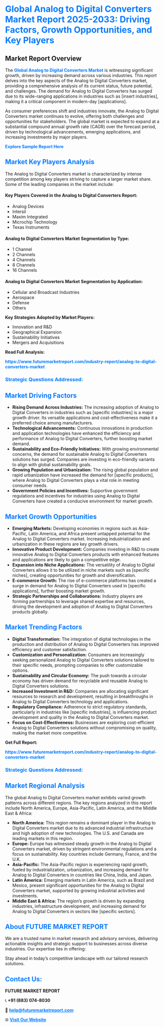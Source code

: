 <h1 style="color: #007BFF;">Global Analog to Digital Converters Market Report 2025-2033: Driving Factors, Growth Opportunities, and Key Players</h1>

<section id="overview">
<h2>Market Report Overview</h2>
<p>The <a href="https://www.futuremarketreport.com/industry-report/analog-to-digital-converters-market" style="color: #007BFF; text-decoration: none;"><strong>Global Analog to Digital Converters Market</strong></a> is witnessing significant growth, driven by increasing demand across various industries. This report delves into the key aspects of the Analog to Digital Converters market, providing a comprehensive analysis of its current status, future potential, and challenges. The demand for Analog to Digital Converters has surged due to its wide-ranging applications in industries such as [insert industries], making it a critical component in modern-day [applications].</p>
<p>As consumer preferences shift and industries innovate, the Analog to Digital Converters market continues to evolve, offering both challenges and opportunities for stakeholders. The global market is expected to expand at a substantial compound annual growth rate (CAGR) over the forecast period, driven by technological advancements, emerging applications, and increasing investments by major players.</p>
</section>

<section id="overview">
<p><a href="https://www.futuremarketreport.com/request-sample/reportId=47322" style="color: #007BFF; text-decoration: none;"><strong>Explore Sample Report Here</strong></a></p>
</section>

<section id="key-players">
<h2 style="color: #007BFF;">Market Key Players Analysis</h2>
<p>The Analog to Digital Converters market is characterized by intense competition among key players striving to capture a larger market share. Some of the leading companies in the market include:</p>
<h4>Key Players Covered in the Analog to Digital Converters Report:</h4>
<ul><li>Analog Devices</li><li>Intersil</li><li>Maxim Integrated</li><li>Microchip Technology</li><li>Texas Instruments</li></ul>
<h4>Analog to Digital Converters Market Segmentation by Type:</h4>
<ul><li>1 Channel</li><li>2 Channels</li><li>4 Channels</li><li>8 Channels</li><li>16 Channels</li></ul>

<h4>Analog to Digital Converters Market Segmentation by Application:</h4>
<ul><li>Cellular and Broadcast Industries</li><li>Aerospace</li><li>Defense</li><li>Others</li></ul>
<p><strong>Key Strategies Adopted by Market Players:</strong></p>
<ul>
<li>Innovation and R&D</li>
<li>Geographical Expansion</li>
<li>Sustainability Initiatives</li>
<li>Mergers and Acquisitions</li>
</ul>
</section>

<section>
<p><strong>Read Full Analysis: </strong></p><a href="https://www.futuremarketreport.com/industry-report/analog-to-digital-converters-market" style="color: #007BFF; text-decoration: none;"><strong>https://www.futuremarketreport.com/industry-report/analog-to-digital-converters-market</strong></a>
<h3 style="color: #007BFF;">Strategic Questions Addressed:</h3>
</section>

<section id="driving-factors">
<h2 style="color: #007BFF;">Market Driving Factors</h2>
<ul>
<li><strong>Rising Demand Across Industries:</strong> The increasing adoption of Analog to Digital Converters in industries such as [specific industries] is a major growth driver. Its versatile applications and cost-effectiveness make it a preferred choice among manufacturers.</li>
<li><strong>Technological Advancements:</strong> Continuous innovations in production and application technologies have enhanced the efficiency and performance of Analog to Digital Converters, further boosting market demand.</li>
<li><strong>Sustainability and Eco-Friendly Initiatives:</strong> With growing environmental concerns, the demand for sustainable Analog to Digital Converters solutions has surged. Companies are investing in eco-friendly variants to align with global sustainability goals.</li>
<li><strong>Growing Population and Urbanization:</strong> The rising global population and rapid urbanization have increased the demand for [specific products], where Analog to Digital Converters plays a vital role in meeting consumer needs.</li>
<li><strong>Government Policies and Incentives:</strong> Supportive government regulations and incentives for industries using Analog to Digital Converters have created a conducive environment for market growth.</li>
</ul>
</section>

<section id="growth-opportunities">
<h2 style="color: #007BFF;">Market Growth Opportunities</h2>
<ul>
<li><strong>Emerging Markets:</strong> Developing economies in regions such as Asia-Pacific, Latin America, and Africa present untapped potential for the Analog to Digital Converters market. Increasing industrialization and urbanization in these regions are key growth drivers.</li>
<li><strong>Innovative Product Development:</strong> Companies investing in R&D to create innovative Analog to Digital Converters products with enhanced features and applications are likely to gain a competitive edge.</li>
<li><strong>Expansion into Niche Applications:</strong> The versatility of Analog to Digital Converters allows it to be utilized in niche markets such as [specific niches], creating opportunities for growth and diversification.</li>
<li><strong>E-commerce Growth:</strong> The rise of e-commerce platforms has created a surge in demand for Analog to Digital Converters used in [specific applications], further boosting market growth.</li>
<li><strong>Strategic Partnerships and Collaborations:</strong> Industry players are forming partnerships to leverage shared expertise and resources, driving the development and adoption of Analog to Digital Converters products globally.</li>
</ul>
</section>

<section id="trending-factors">
<h2 style="color: #007BFF;">Market Trending Factors</h2>
<ul>
<li><strong>Digital Transformation:</strong> The integration of digital technologies in the production and distribution of Analog to Digital Converters has improved efficiency and customer satisfaction.</li>
<li><strong>Customization and Personalization:</strong> Consumers are increasingly seeking personalized Analog to Digital Converters solutions tailored to their specific needs, prompting companies to offer customizable options.</li>
<li><strong>Sustainability and Circular Economy:</strong> The push towards a circular economy has driven demand for recyclable and reusable Analog to Digital Converters solutions.</li>
<li><strong>Increased Investment in R&D:</strong> Companies are allocating significant resources to research and development, resulting in breakthroughs in Analog to Digital Converters technology and applications.</li>
<li><strong>Regulatory Compliance:</strong> Adherence to strict regulatory standards, particularly in industries like [specific industries], is influencing product development and quality in the Analog to Digital Converters market.</li>
<li><strong>Focus on Cost-Effectiveness:</strong> Businesses are exploring cost-efficient Analog to Digital Converters solutions without compromising on quality, making the market more competitive.</li>
</ul>
</section>

<section>
<p><strong>Get Full Report: </strong></p><a href="https://www.futuremarketreport.com/industry-report/analog-to-digital-converters-market" style="color: #007BFF; text-decoration: none;"><strong>https://www.futuremarketreport.com/industry-report/analog-to-digital-converters-market</strong></a>
<h3 style="color: #007BFF;">Strategic Questions Addressed:</h3>
</section>


<section id="regional-analysis">
<h2 style="color: #007BFF;">Market Regional Analysis</h2>
<p>The global Analog to Digital Converters market exhibits varied growth patterns across different regions. The key regions analyzed in this report include North America, Europe, Asia-Pacific, Latin America, and the Middle East & Africa:</p>
<ul>
<li><strong>North America:</strong> This region remains a dominant player in the Analog to Digital Converters market due to its advanced industrial infrastructure and high adoption of new technologies. The U.S. and Canada are leading markets in this region.</li>
<li><strong>Europe:</strong> Europe has witnessed steady growth in the Analog to Digital Converters market, driven by stringent environmental regulations and a focus on sustainability. Key countries include Germany, France, and the U.K.</li>
<li><strong>Asia-Pacific:</strong> The Asia-Pacific region is experiencing rapid growth, fueled by industrialization, urbanization, and increasing demand for Analog to Digital Converters in countries like China, India, and Japan.</li>
<li><strong>Latin America:</strong> Emerging markets in Latin America, such as Brazil and Mexico, present significant opportunities for the Analog to Digital Converters market, supported by growing industrial activities and investments.</li>
<li><strong>Middle East & Africa:</strong> The region’s growth is driven by expanding industries, infrastructure development, and increasing demand for Analog to Digital Converters in sectors like [specific sectors].</li>
</ul>
</section>

<footer>
<h2 style="color: #007BFF;">About FUTURE MARKET REPORT</h2>
<p>We are a trusted name in market research and advisory services, delivering actionable insights and strategic support to businesses across diverse industries. Our expertise lies in offering:</p>

<p>Stay ahead in today’s competitive landscape with our tailored research solutions.</p>

<h2 style="color: #007BFF;">Contact Us:</h2>
<p><strong>FUTURE MARKET REPORT</strong></p>
<p>📞 <strong>+91 (883) 074-8030</strong></p>
<p>📧 <strong><a href="mailto:help@futuremarketreport.com" style="color: #007BFF;">help@futuremarketreport.com</a></strong></p>
<p>🌐 <strong><a href="https://www.futuremarketreport.com/" style="color: #007BFF;">Visit Our Website</a></strong></p>
</footer>